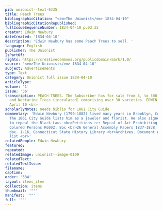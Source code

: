 ```yaml
---
pid: unionist--text-0335
title: Peach Trees
bibliographicCitation: "<em>The Unionist</em> 1834-04-10"
bibliographicCitationRepublished: 
fullIssueSequenceNumber: 1834-04-10 p.03.35
creator: Edwin Newbury
dateCreated: '1834-04-10'
description: 'Edwin Newbury has some Peach Trees to sell. '
language: English
publisher: The Unionist
IsPartOf: 
rights: https://creativecommons.org/publicdomain/mark/1.0/
source: "<em>The Unionist</em> 1834-04-10"
subject: Advertisements
type: Text
category: Unionist full issue 1834-04-10
articleType: 
volume: '1'
issue: '36'
transcription: PEACH TREES. The Subscriber has for sale from 3, to 500 <br><em>P</em>each
  and Nectarine Trees (inoculated) comprising over 30 varieties. EDWIN <br>NEWBURY.
  April 10 <br>
scholarlyNotes: needs biblio for 1861 City Guide
commentary: 'Edwin Newbury (1799-1882) lived many years in Brooklyn, Connecticut.
  The 1861 City Guide lists him as a jeweler and florist. He also signed the petition
  to repeal the Black Law. <br>Petitions re: Repeal of Act Prohibiting Education of
  Colored Persons RG002, Box <br>26 General Assembly Papers 1837-1838, folder #16,
  doc. 1-16, Connecticut State History Library <br>Archives, Document #10 - Brooklyn
  list <br>'
relatedPeople: Edwin Newbury
featured: 
repeated: 
relatedImage: unionist--image-0109
relatedText: 
relatedTextIssue: 
filename: 
caption: 
order: '334'
layout: items_item
collection: items
thumbnail: '""'
manifest: '""'
full: '""'
---
```

